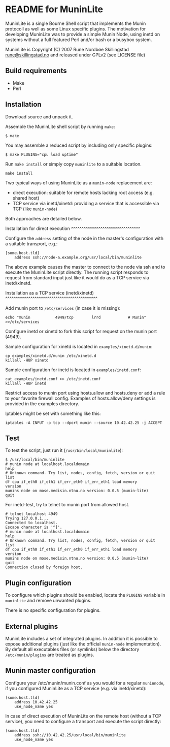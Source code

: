 README for MuninLite
====================

MuninLite is a single Bourne Shell script that implements the Munin
protocoll as well as some Linux specific plugins. The motivation for
developing MuninLite was to provide a simple Munin Node, using inetd
on systems without a full featured Perl and/or bash or a busybox
system.

MuninLite is Copyright (C) 2007 Rune Nordbøe Skillingstad
<rune@skillingstad.no> and released under GPLv2 (see LICENSE file)


Build requirements
------------------
* Make
* Perl


Installation
------------
Download source and unpack it.

Assemble the MuninLite shell script by running `make`:
```shell
$ make
```

You may assemble a reduced script by including only specific plugins:
```shell
$ make PLUGINS="cpu load uptime"
```

Run `make install` or simply copy `muninlite` to a suitable location.

```shell
make install
```

Two typical ways of using MuninLite as a `munin-node` replacement are:

* direct execution: suitable for remote hosts lacking root access (e.g. shared host)
* TCP service via inetd/xinetd: providing a service that is accessible via TCP (like `munin-node`)

Both approaches are detailed below.


Installation for direct execution
^^^^^^^^^^^^^^^^^^^^^^^^^^^^^^^^^

Configure the `address` setting of the node in the master's configuration with
a suitable transport, e.g.:
```
[some.host.tld]
    address ssh://node-a.example.org/usr/local/bin/muninlite
```

The above example causes the master to connect to the node via ssh and to
execute the MuninLite script directly.  The running script responds to request
from standard input just like it would do as a TCP service via inetd/xinetd.


Installation as a TCP service (inetd/xinetd)
^^^^^^^^^^^^^^^^^^^^^^^^^^^^^^^^^^^^^^^^^^^^

Add munin port to `/etc/services` (in case it is missing):
```shell
echo "munin           4949/tcp        lrrd            # Munin" >>/etc/services
```

Configure inetd or xinetd to fork this script for request on the
munin port (4949).

Sample configuration for xinetd is located in `examples/xinetd.d/munin`:
```shell
cp examples/xinetd.d/munin /etc/xinetd.d
killall -HUP xinetd
```

Sample configuration for inetd is located in `examples/inetd.conf`:
```shell
cat examples/inetd.conf >> /etc/inetd.conf
killall -HUP inetd
```

Restrict access to munin port using hosts.allow and
hosts.deny or add a rule to your favorite firewall config.
Examples of hosts.allow/deny settings is provided in the examples
directory.

Iptables might be set with something like this:
```shell
iptables -A INPUT -p tcp --dport munin --source 10.42.42.25 -j ACCEPT
```

Test
----
To test the script, just run it (`/usr/bin/local/muninlite`):
```shell
$ /usr/local/bin/muninlite
# munin node at localhost.localdomain
help
# Unknown command. Try list, nodes, config, fetch, version or quit
list
df cpu if_eth0 if_eth1 if_err_eth0 if_err_eth1 load memory
version
munins node on mose.medisin.ntnu.no version: 0.0.5 (munin-lite)
quit
```

For inetd-test, try to telnet to munin port from allowed host.
```shell
# telnet localhost 4949
Trying 127.0.0.1...
Connected to localhost.
Escape character is '^]'.
# munin node at localhost.localdomain
help
# Unknown command. Try list, nodes, config, fetch, version or quit
list
df cpu if_eth0 if_eth1 if_err_eth0 if_err_eth1 load memory
version
munins node on mose.medisin.ntnu.no version: 0.0.5 (munin-lite)
quit
Connection closed by foreign host.
```


Plugin configuration
--------------------
To configure which plugins should be enabled, locate the `PLUGINS`
variable in `muninlite` and remove unwanted plugins.

There is no specific configuration for plugins.


External plugins
----------------

MuninLite includes a set of integrated plugins.  In addition it is
possible to expose additional plugins (just like the official
`munin-node` implementation).  By default all executables files
(or symlinks) below the directory `/etc/munin/plugins` are treated
as plugins.


Munin master configuration
--------------------------
Configure your /etc/munin/munin.conf as you would for a regular
`muninnode`, if you configured MuninLite as a TCP service (e.g. via
inetd/xinetd):

```
[some.host.tld]
    address 10.42.42.25
    use_node_name yes
```

In case of direct execution of MuninLite on the remote host (without a TCP
service), you need to configure a transport and execute the script directly:
```
[some.host.tld]
    address ssh://10.42.42.25/usr/local/bin/muninlite
    use_node_name yes
```
